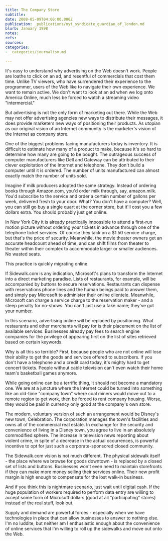 ```yaml
---
title: The Company Store
subtitle: 
date: 2008-05-09T04:00:00.000Z
publication: _publications/nyt_syndicate_guardian_of_london.md
blurb: January 1998
notes: 
refs: 
sources: 
categories:
- _categories/journalism.md

---
```

It's easy to understand why advertising on the Web doesn't work. People are loathe to click on an ad, and resentful of commercials that cost them time. Unlike TV viewers, who have surrendered their experience to the programmer, users of the Web like to navigate their own experience. We want to remain active. We don't want to look at an ad when we log onto America Online, much less be forced to watch a streaming video "intermercial."

But advertising is not the only form of marketing out there. While the Web may not offer advertising agencies new ways to distribute their messages, it does provide marketers new ways of positioning their products. As utopian as our original vision of an Internet community is the marketer's vision of the Internet as company store.

One of the biggest problems facing manufacturers today is inventory. It is difficult to estimate how many of a product to make, because it's so hard to determine how many are going to be bought. The outrageous success of computer manufacturers like Dell and Gateway can be attributed to their clever exploitation of the Internet and telephone. They don't build a computer until it is ordered. The number of units manufactured can almost exactly match the number of units sold.

Imagine if milk producers adopted the same strategy. Instead of ordering books through Amazon.com, you'd order milk through, say, amazon.milk. You'd subscribe to the service and order a certain number of gallons per week, delivered fresh to your door. What? You don't have a computer? Well, you can still go buy a single quart at the corner store, but it'll cost you a few dollars extra. You should probably just get online.

In New York City it is already practically impossible to attend a first-run motion picture without ordering your tickets in advance through one of the telephone ticket services. Of course they tack on a $1.50 service charge, but that's the price of security. Meanwhile, the movie theater owners get an accurate headcount ahead of time, and can shift films from theater to theater within their complex to accommodate larger or smaller audiences. No wasted seats.

This practice is quickly migrating online.

If Sidewalk.com is any indication, Microsoft's plans to transform the Internet into a direct marketing paradise. Lists of restaurants, for example, will be accompanied by buttons to secure reservations. Restaurants can dispense with reservations phone lines and the human beings paid to answer them, and simply pay Microsoft to administer their online clientele. Meanwhile, Microsoft can charge a service charge to the reservation maker - and a steep penalty for no-shows. You can't just use a fake name; they've got your number.

In this scenario, advertising online will be replaced by positioning. What restaurants and other merchants will pay for is their placement on the list of available services. Businesses already pay fees to search engine companies for the privilege of appearing first on the list of sites retrieved based on certain keywords.

Why is all this so terrible? First, because people who are not online will lose their ability to get the goods and services offered to subscribers. If you don't have a telephone and a credit card today, it's mighty hard to get concert tickets. People without cable television can't even watch their home team's basketball games anymore.

While going online can be a terrific thing, it should not become a mandatory one. We are at a juncture where the Internet could be turned into something like an old-time "company town" where coal miners would move out to a remote region to get work, then be forced to rent company housing. Worse, they would be paid in currency only good at the company's own store.

The modern, voluntary version of such an arrangement would be Disney's new town, Celebration. The corporation manages the town's facilities and owns all of the commercial real estate. In exchange for the security and convenience of living in a Disney town, you agree to live in an absolutely commodified sphere. The increase in television news reporting about violent crime, in spite of a decrease in the actual occurrences, is powerful incentive to opt for just such a corporate-sponsored closed community.

The Sidewalk.com vision is not much different. The physical sidewalk itself - the place where we browse for goods downtown - is replaced by a closed set of lists and buttons. Businesses won't even need to maintain storefronts if they can make more money selling their services online. Their new profit margin is high enough to compensate for the lost walk-in business.

And if you think this is nightmare scenario, just wait until digital cash. If the huge population of workers required to perform data entry are willing to accept some form of Microsoft dollars (good at all "participating" stores) instead of the real stuff, look out.

Supply and demand are powerful forces - especially when we have technologies in place that can allow businesses to answer to nothing else. I'm no luddite, but neither am I enthusiastic enough about the convenience of online services that I'm willing to roll up the sidewalks and move out onto the Web.